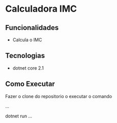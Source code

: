 # Calculadora IMC

## Funcionalidades 

-  Calcula o IMC

## Tecnologias

- dotnet core 2.1

## Como Executar

Fazer o clone do repositorio o executar o 
comando 

...

dotnet run 
...